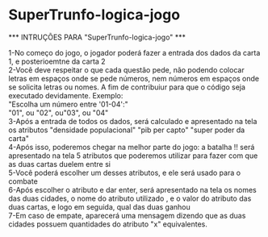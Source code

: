 # SuperTrunfo-logica-jogo

*** INTRUÇÕES PARA "SuperTrunfo-logica-jogo" ***<br>

1-No começo do jogo, o jogador poderá fazer a entrada dos dados da carta 1, e posterioemtne da carta 2<br>
2-Você deve respeitar o que cada questão pede, não podendo colocar letras em espaços onde se pede números, nem números em espaços onde se solicita letras ou nomes. A fim de contribuiur
  para que o código seja executado devidamente. Exemplo:<br>
    "Escolha um número entre '01-04':"<br>
     "01", ou "02", ou"03", ou "04"<br>
3-Após a entrada de todos os dados, será calculado e apresentado na tela os atributos "densidade populacional" "pib per capto" "super poder da carta" <br>
4-Após isso, poderemos chegar na melhor parte do jogo: a batalha !! será apresentado na tela 5 atributos que poderemos utilizar para fazer com que as duas cartas duelem entre si <br>
5-Você poderá escolher um desses atributos, e ele será usado para o combate <br>
6-Após escolher o atributo e dar enter, será apresentado na tela os nomes das duas cidades, o nome do atributo utilizado , e o valor do atributo das duas cartas, e logo em seguida, qual das duas ganhou  <br>
7-Em caso de empate, aparecerá uma mensagem dizendo que as duas cidades possuem quantidades do atributo "x" equivalentes. <br>

  
     
